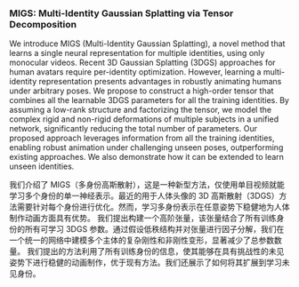 ### MIGS: Multi-Identity Gaussian Splatting via Tensor Decomposition

We introduce MIGS (Multi-Identity Gaussian Splatting), a novel method that learns a single neural representation for multiple identities, using only monocular videos. Recent 3D Gaussian Splatting (3DGS) approaches for human avatars require per-identity optimization. However, learning a multi-identity representation presents advantages in robustly animating humans under arbitrary poses. We propose to construct a high-order tensor that combines all the learnable 3DGS parameters for all the training identities. By assuming a low-rank structure and factorizing the tensor, we model the complex rigid and non-rigid deformations of multiple subjects in a unified network, significantly reducing the total number of parameters. Our proposed approach leverages information from all the training identities, enabling robust animation under challenging unseen poses, outperforming existing approaches. We also demonstrate how it can be extended to learn unseen identities.

我们介绍了 MIGS（多身份高斯散射），这是一种新型方法，仅使用单目视频就能学习多个身份的单一神经表示。最近的用于人体头像的 3D 高斯散射（3DGS）方法需要针对每个身份进行优化。然而，学习多身份表示在任意姿势下稳健地为人体制作动画方面具有优势。
我们提出构建一个高阶张量，该张量结合了所有训练身份的所有可学习 3DGS 参数。通过假设低秩结构并对张量进行因子分解，我们在一个统一的网络中建模多个主体的复杂刚性和非刚性变形，显著减少了总参数数量。
我们提出的方法利用了所有训练身份的信息，使其能够在具有挑战性的未见姿势下进行稳健的动画制作，优于现有方法。我们还展示了如何将其扩展到学习未见身份。
